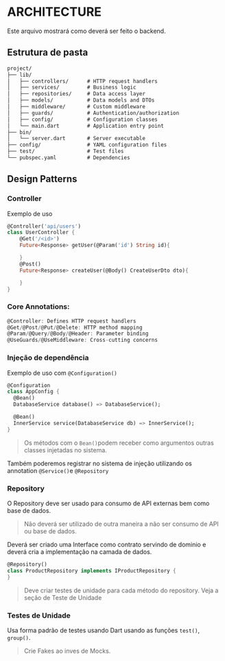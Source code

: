 # ARCHITECTURE

Este arquivo mostrará como deverá ser feito o backend.

## Estrutura de pasta

```markdown
project/
├── lib/
│   ├── controllers/      # HTTP request handlers
│   ├── services/         # Business logic
│   ├── repositories/     # Data access layer
│   ├── models/           # Data models and DTOs
│   ├── middleware/       # Custom middleware
│   ├── guards/           # Authentication/authorization
│   ├── config/           # Configuration classes
│   └── main.dart         # Application entry point
├── bin/
│   └── server.dart       # Server executable
├── config/               # YAML configuration files
├── test/                 # Test files
└── pubspec.yaml          # Dependencies
```

## Design Patterns

### Controller

Exemplo de uso
```dart
@Controller('api/users')
class UserController {
    @Get('/<id>')
    Future<Response> getUser(@Param('id') String id){

    }
    @Post()
    Future<Response> createUser(@Body() CreateUserDto dto){

    }
}
```

### Core Annotations:

```dart
@Controller: Defines HTTP request handlers
@Get/@Post/@Put/@Delete: HTTP method mapping
@Param/@Query/@Body/@Header: Parameter binding
@UseGuards/@UseMiddleware: Cross-cutting concerns
```

### Injeção de dependência

Exemplo de uso com `@Configuration()`

```dart
@Configuration
class AppConfig {
  @Bean()
  DatabaseService database() => DatabaseService();

  @Bean()
  InnerService service(DatabaseService db) => InnerService();
}
```

> Os métodos com o `Bean()`podem receber como argumentos outras classes injetadas no sistema.

Também poderemos registrar no sistema de injeção utilizando os annotation `@Service()`e `@Repository`

### Repository

O Repository deve ser usado para consumo de API externas bem como base de dados.

> Não deverá ser utilizado de outra maneira a não ser consumo de API ou base de dados.

Deverá ser criado uma Interface como contrato servindo de dominio e deverá cria a implementação na camada de dados.

```dart
@Repository()
class ProductRepository implements IProductRepository {
}
```

> Deve criar testes de unidade para cada método do repository. Veja a seção de Teste de Unidade

### Testes de Unidade

Usa forma padrão de testes usando Dart usando as funções `test()`, `group()`.
> Crie Fakes ao inves de Mocks.